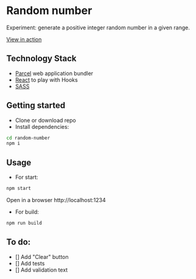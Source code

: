 # Random number
Experiment: generate a positive integer random number in a given range.

[View in action](https://sw999.github.io/projects/random/index.html)

## Technology Stack
* [Parcel](https://parceljs.org/) web application bundler
* [React](https://reactjs.org/) to play with Hooks
* [SASS](https://sass-lang.com/)

## Getting started


* Clone or download repo
* Install dependencies:

```sh
cd random-number
npm i
```


## Usage

* For start:
```sh
npm start
```

Open in a browser http://localhost:1234

* For build:
```sh
npm run build
```

## To do:

- [] Add "Clear" button
- [] Add tests
- [] Add validation text
